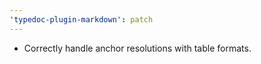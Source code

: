 ```yaml
---
'typedoc-plugin-markdown': patch
---
```


- Correctly handle anchor resolutions with table formats.
